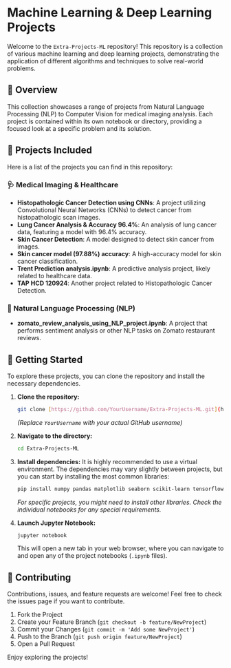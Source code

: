 # Machine Learning & Deep Learning Projects

Welcome to the `Extra-Projects-ML` repository! This repository is a collection of various machine learning and deep learning projects, demonstrating the application of different algorithms and techniques to solve real-world problems.

## 🌟 Overview

This collection showcases a range of projects from Natural Language Processing (NLP) to Computer Vision for medical imaging analysis. Each project is contained within its own notebook or directory, providing a focused look at a specific problem and its solution.

## 📂 Projects Included

Here is a list of the projects you can find in this repository:

### 🩺 Medical Imaging & Healthcare
* **Histopathologic Cancer Detection using CNNs**: A project utilizing Convolutional Neural Networks (CNNs) to detect cancer from histopathologic scan images.
* **Lung Cancer Analysis & Accuracy 96.4%**: An analysis of lung cancer data, featuring a model with 96.4% accuracy.
* **Skin Cancer Detection**: A model designed to detect skin cancer from images.
* **Skin cancer model (97.88%) accuracy**: A high-accuracy model for skin cancer classification.
* **Trent Prediction analysis.ipynb**: A predictive analysis project, likely related to healthcare data.
* **TAP HCD 120924**: Another project related to Histopathologic Cancer Detection.

### 💬 Natural Language Processing (NLP)
* **zomato_review_analysis_using_NLP_project.ipynb**: A project that performs sentiment analysis or other NLP tasks on Zomato restaurant reviews.

## 🚀 Getting Started

To explore these projects, you can clone the repository and install the necessary dependencies.

1.  **Clone the repository:**
    ```bash
    git clone [https://github.com/YourUsername/Extra-Projects-ML.git](https://github.com/YourUsername/Extra-Projects-ML.git)
    ```
    *(Replace `YourUsername` with your actual GitHub username)*

2.  **Navigate to the directory:**
    ```bash
    cd Extra-Projects-ML
    ```

3.  **Install dependencies:**
    It is highly recommended to use a virtual environment. The dependencies may vary slightly between projects, but you can start by installing the most common libraries:
    ```bash
    pip install numpy pandas matplotlib seaborn scikit-learn tensorflow keras opencv-python jupyter notebook
    ```
    *For specific projects, you might need to install other libraries. Check the individual notebooks for any special requirements.*

4.  **Launch Jupyter Notebook:**
    ```bash
    jupyter notebook
    ```
    This will open a new tab in your web browser, where you can navigate to and open any of the project notebooks (`.ipynb` files).

## 🤝 Contributing

Contributions, issues, and feature requests are welcome! Feel free to check the issues page if you want to contribute.

1.  Fork the Project
2.  Create your Feature Branch (`git checkout -b feature/NewProject`)
3.  Commit your Changes (`git commit -m 'Add some NewProject'`)
4.  Push to the Branch (`git push origin feature/NewProject`)
5.  Open a Pull Request

Enjoy exploring the projects!
